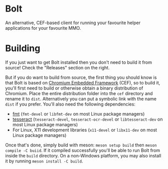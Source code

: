 # Bolt
An alternative, CEF-based client for running your favourite helper applications for your favourite MMO.

# Building
If you just want to get Bolt installed then you don't need to build it from source! Check the "Releases" section on the right.

But if you do want to build from source, the first thing you should know is that Bolt is based on [Chromium Embedded Framework](https://bitbucket.org/chromiumembedded/cef) (CEF), so to build it, you'll first need to build or otherwise obtain a binary distribution of Chromium. Place the entire distribution folder into the `cef` directory and rename it to `dist`. Alternatively you can put a symbolic link with the name `dist` if you prefer.
You'll also need the following dependencies:
- [fmt](https://fmt.dev) (`fmt-devel` or `libfmt-dev` on most Linux package managers)
- [tesseract](https://tesseract-ocr.github.io) (`tesseract-devel`, `tesseract-ocr-devel` or `libtesseract-dev` on most Linux package managers)
- For Linux, X11 development libraries (`x11-devel` or `libx11-dev` on most Linux package managers)

Once that's done, simply build with meson: `meson setup build` then `meson compile -C buiid`. If it compiled successfully you'll be able to run Bolt from inside the `build` directory. On a non-Windows platform, you may also install it by running `meson install -C build`.

